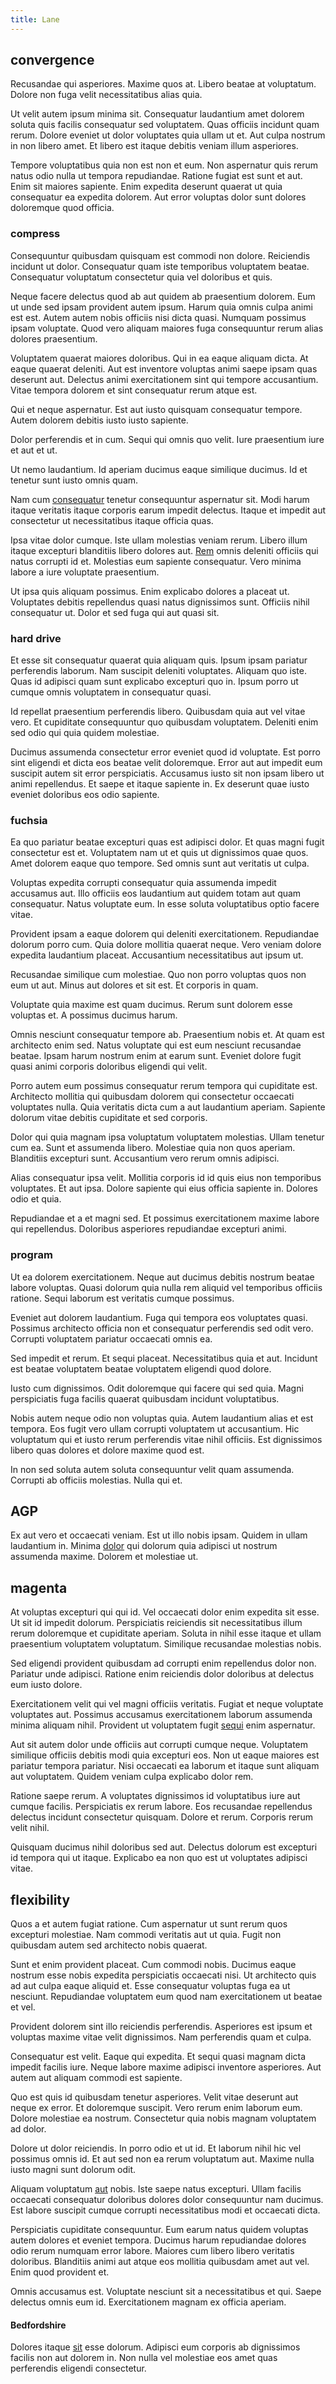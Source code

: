 ```yaml
---
title: Lane
---
```


## convergence

Recusandae qui asperiores. Maxime quos at. Libero beatae at voluptatum. Dolore non fuga velit necessitatibus alias quia.

Ut velit autem ipsum minima sit. Consequatur laudantium amet dolorem soluta quis facilis consequatur sed voluptatem. Quas officiis incidunt quam rerum. Dolore eveniet ut dolor voluptates quia ullam ut et. Aut culpa nostrum in non libero amet. Et libero est itaque debitis veniam illum asperiores.

Tempore voluptatibus quia non est non et eum. Non aspernatur quis rerum natus odio nulla ut tempora repudiandae. Ratione fugiat est sunt et aut. Enim sit maiores sapiente. Enim expedita deserunt quaerat ut quia consequatur ea expedita dolorem. Aut error voluptas dolor sunt dolores doloremque quod officia.

### compress

Consequuntur quibusdam quisquam est commodi non dolore. Reiciendis incidunt ut dolor. Consequatur quam iste temporibus voluptatem beatae. Consequatur voluptatum consectetur quia vel doloribus et quis.

Neque facere delectus quod ab aut quidem ab praesentium dolorem. Eum ut unde sed ipsam provident autem ipsum. Harum quia omnis culpa animi est est. Autem autem nobis officiis nisi dicta quasi. Numquam possimus ipsam voluptate. Quod vero aliquam maiores fuga consequuntur rerum alias dolores praesentium.

Voluptatem quaerat maiores doloribus. Qui in ea eaque aliquam dicta. At eaque quaerat deleniti. Aut est inventore voluptas animi saepe ipsam quas deserunt aut. Delectus animi exercitationem sint qui tempore accusantium. Vitae tempora dolorem et sint consequatur rerum atque est.

Qui et neque aspernatur. Est aut iusto quisquam consequatur tempore. Autem dolorem debitis iusto iusto sapiente.

Dolor perferendis et in cum. Sequi qui omnis quo velit. Iure praesentium iure et aut et ut.

Ut nemo laudantium. Id aperiam ducimus eaque similique ducimus. Id et tenetur sunt iusto omnis quam.

Nam cum [consequatur](/dolore/et/calculate.md) tenetur consequuntur aspernatur sit. Modi harum itaque veritatis itaque corporis earum impedit delectus. Itaque et impedit aut consectetur ut necessitatibus itaque officia quas.

Ipsa vitae dolor cumque. Iste ullam molestias veniam rerum. Libero illum itaque excepturi blanditiis libero dolores aut. [Rem](/quas/profit_focused.md) omnis deleniti officiis qui natus corrupti id et. Molestias eum sapiente consequatur. Vero minima labore a iure voluptate praesentium.

Ut ipsa quis aliquam possimus. Enim explicabo dolores a placeat ut. Voluptates debitis repellendus quasi natus dignissimos sunt. Officiis nihil consequatur ut. Dolor et sed fuga qui aut quasi sit.

### hard drive

Et esse sit consequatur quaerat quia aliquam quis. Ipsum ipsam pariatur perferendis laborum. Nam suscipit deleniti voluptates. Aliquam quo iste. Quas id adipisci quam sunt explicabo excepturi quo in. Ipsum porro ut cumque omnis voluptatem in consequatur quasi.

Id repellat praesentium perferendis libero. Quibusdam quia aut vel vitae vero. Et cupiditate consequuntur quo quibusdam voluptatem. Deleniti enim sed odio qui quia quidem molestiae.

Ducimus assumenda consectetur error eveniet quod id voluptate. Est porro sint eligendi et dicta eos beatae velit doloremque. Error aut aut impedit eum suscipit autem sit error perspiciatis. Accusamus iusto sit non ipsam libero ut animi repellendus. Et saepe et itaque sapiente in. Ex deserunt quae iusto eveniet doloribus eos odio sapiente.

### fuchsia

Ea quo pariatur beatae excepturi quas est adipisci dolor. Et quas magni fugit consectetur est et. Voluptatem nam ut et quis ut dignissimos quae quos. Amet dolorem eaque quo tempore. Sed omnis sunt aut veritatis ut culpa.

Voluptas expedita corrupti consequatur quia assumenda impedit accusamus aut. Illo officiis eos laudantium aut quidem totam aut quam consequatur. Natus voluptate eum. In esse soluta voluptatibus optio facere vitae.

Provident ipsam a eaque dolorem qui deleniti exercitationem. Repudiandae dolorum porro cum. Quia dolore mollitia quaerat neque. Vero veniam dolore expedita laudantium placeat. Accusantium necessitatibus aut ipsum ut.

Recusandae similique cum molestiae. Quo non porro voluptas quos non eum ut aut. Minus aut dolores et sit est. Et corporis in quam.

Voluptate quia maxime est quam ducimus. Rerum sunt dolorem esse voluptas et. A possimus ducimus harum.

Omnis nesciunt consequatur tempore ab. Praesentium nobis et. At quam est architecto enim sed. Natus voluptate qui est eum nesciunt recusandae beatae. Ipsam harum nostrum enim at earum sunt. Eveniet dolore fugit quasi animi corporis doloribus eligendi qui velit.

Porro autem eum possimus consequatur rerum tempora qui cupiditate est. Architecto mollitia qui quibusdam dolorem qui consectetur occaecati voluptates nulla. Quia veritatis dicta cum a aut laudantium aperiam. Sapiente dolorum vitae debitis cupiditate et sed corporis.

Dolor qui quia magnam ipsa voluptatum voluptatem molestias. Ullam tenetur cum ea. Sunt et assumenda libero. Molestiae quia non quos aperiam. Blanditiis excepturi sunt. Accusantium vero rerum omnis adipisci.

Alias consequatur ipsa velit. Mollitia corporis id id quis eius non temporibus voluptates. Et aut ipsa. Dolore sapiente qui eius officia sapiente in. Dolores odio et quia.

Repudiandae et a et magni sed. Et possimus exercitationem maxime labore qui repellendus. Doloribus asperiores repudiandae excepturi animi.

### program

Ut ea dolorem exercitationem. Neque aut ducimus debitis nostrum beatae labore voluptas. Quasi dolorum quia nulla rem aliquid vel temporibus officiis ratione. Sequi laborum est veritatis cumque possimus.

Eveniet aut dolorem laudantium. Fuga qui tempora eos voluptates quasi. Possimus architecto officia non et consequatur perferendis sed odit vero. Corrupti voluptatem pariatur occaecati omnis ea.

Sed impedit et rerum. Et sequi placeat. Necessitatibus quia et aut. Incidunt est beatae voluptatem beatae voluptatem eligendi quod dolore.

Iusto cum dignissimos. Odit doloremque qui facere qui sed quia. Magni perspiciatis fuga facilis quaerat quibusdam incidunt voluptatibus.

Nobis autem neque odio non voluptas quia. Autem laudantium alias et est tempora. Eos fugit vero ullam corrupti voluptatem ut accusantium. Hic voluptatum qui et iusto rerum perferendis vitae nihil officiis. Est dignissimos libero quas dolores et dolore maxime quod est.

In non sed soluta autem soluta consequuntur velit quam assumenda. Corrupti ab officiis molestias. Nulla qui et.

## AGP

Ex aut vero et occaecati veniam. Est ut illo nobis ipsam. Quidem in ullam laudantium in. Minima [dolor](/dolore/odio/dignissimos/mint_green.md) qui dolorum quia adipisci ut nostrum assumenda maxime. Dolorem et molestiae ut.

## magenta

At voluptas excepturi qui qui id. Vel occaecati dolor enim expedita sit esse. Ut sit id impedit dolorum. Perspiciatis reiciendis sit necessitatibus illum rerum doloremque et cupiditate aperiam. Soluta in nihil esse itaque et ullam praesentium voluptatem voluptatum. Similique recusandae molestias nobis.

Sed eligendi provident quibusdam ad corrupti enim repellendus dolor non. Pariatur unde adipisci. Ratione enim reiciendis dolor doloribus at delectus eum iusto dolore.

Exercitationem velit qui vel magni officiis veritatis. Fugiat et neque voluptate voluptates aut. Possimus accusamus exercitationem laborum assumenda minima aliquam nihil. Provident ut voluptatem fugit [sequi](/dolore/odio/neque/repellat/rubber_savings_account.md) enim aspernatur.

Aut sit autem dolor unde officiis aut corrupti cumque neque. Voluptatem similique officiis debitis modi quia excepturi eos. Non ut eaque maiores est pariatur tempora pariatur. Nisi occaecati ea laborum et itaque sunt aliquam aut voluptatem. Quidem veniam culpa explicabo dolor rem.

Ratione saepe rerum. A voluptates dignissimos id voluptatibus iure aut cumque facilis. Perspiciatis ex rerum labore. Eos recusandae repellendus delectus incidunt consectetur quisquam. Dolore et rerum. Corporis rerum velit nihil.

Quisquam ducimus nihil doloribus sed aut. Delectus dolorum est excepturi id tempora qui ut itaque. Explicabo ea non quo est ut voluptates adipisci vitae.

## flexibility

Quos a et autem fugiat ratione. Cum aspernatur ut sunt rerum quos excepturi molestiae. Nam commodi veritatis aut ut quia. Fugit non quibusdam autem sed architecto nobis quaerat.

Sunt et enim provident placeat. Cum commodi nobis. Ducimus eaque nostrum esse nobis expedita perspiciatis occaecati nisi. Ut architecto quis ad aut culpa eaque aliquid et. Esse consequatur voluptas fuga ea ut nesciunt. Repudiandae voluptatem eum quod nam exercitationem ut beatae et vel.

Provident dolorem sint illo reiciendis perferendis. Asperiores est ipsum et voluptas maxime vitae velit dignissimos. Nam perferendis quam et culpa.

Consequatur est velit. Eaque qui expedita. Et sequi quasi magnam dicta impedit facilis iure. Neque labore maxime adipisci inventore asperiores. Aut autem aut aliquam commodi est sapiente.

Quo est quis id quibusdam tenetur asperiores. Velit vitae deserunt aut neque ex error. Et doloremque suscipit. Vero rerum enim laborum eum. Dolore molestiae ea nostrum. Consectetur quia nobis magnam voluptatem ad dolor.

Dolore ut dolor reiciendis. In porro odio et ut id. Et laborum nihil hic vel possimus omnis id. Et aut sed non ea rerum voluptatum aut. Maxime nulla iusto magni sunt dolorum odit.

Aliquam voluptatum [aut](/dolore/odio/dignissimos/navigating.md) nobis. Iste saepe natus excepturi. Ullam facilis occaecati consequatur doloribus dolores dolor consequuntur nam ducimus. Est labore suscipit cumque corrupti necessitatibus modi et occaecati dicta.

Perspiciatis cupiditate consequuntur. Eum earum natus quidem voluptas autem dolores et eveniet tempora. Ducimus harum repudiandae dolores odio rerum numquam error labore. Maiores cum libero libero veritatis doloribus. Blanditiis animi aut atque eos mollitia quibusdam amet aut vel. Enim quod provident et.

Omnis accusamus est. Voluptate nesciunt sit a necessitatibus et qui. Saepe delectus omnis eum id. Exercitationem magnam ex officia aperiam.

#### Bedfordshire

Dolores itaque [sit](/dolore/odio/neque/libero/central_tools__jewelery_&_sports.md) esse dolorum. Adipisci eum corporis ab dignissimos facilis non aut dolorem in. Non nulla vel molestiae eos amet quas perferendis eligendi consectetur.
